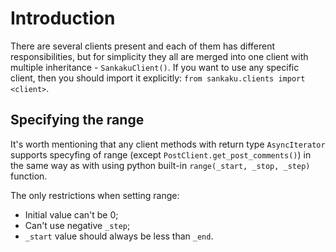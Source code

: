 # Introduction

There are several clients present and each of them has different responsibilities,
but for simplicity they all are merged into one client with multiple inheritance -
`SankakuClient()`. If you want to use any specific client, then you should
import it explicitly: `from sankaku.clients import <client>`.

## Specifying the range

It's worth mentioning that any client methods with return type `AsyncIterator`
supports specyfing of range (except `PostClient.get_post_comments()`) in the 
same way as with using python built-in `range(_start, _stop, _step)` function.

The only restrictions when setting range:

- Initial value can't be 0;
- Can't use negative `_step`;
- `_start` value should always be less than `_end`.

